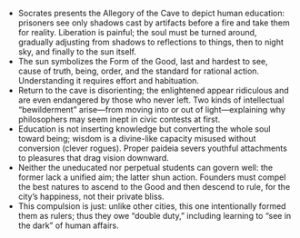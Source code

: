 - Socrates presents the Allegory of the Cave to depict human education: prisoners see only shadows cast by artifacts before a fire and take them for reality. Liberation is painful; the soul must be turned around, gradually adjusting from shadows to reflections to things, then to night sky, and finally to the sun itself.
- The sun symbolizes the Form of the Good, last and hardest to see, cause of truth, being, order, and the standard for rational action. Understanding it requires effort and habituation.
- Return to the cave is disorienting; the enlightened appear ridiculous and are even endangered by those who never left. Two kinds of intellectual “bewilderment” arise—from moving into or out of light—explaining why philosophers may seem inept in civic contests at first.
- Education is not inserting knowledge but converting the whole soul toward being; wisdom is a divine-like capacity misused without conversion (clever rogues). Proper paideia severs youthful attachments to pleasures that drag vision downward.
- Neither the uneducated nor perpetual students can govern well: the former lack a unified aim; the latter shun action. Founders must compel the best natures to ascend to the Good and then descend to rule, for the city’s happiness, not their private bliss.
- This compulsion is just: unlike other cities, this one intentionally formed them as rulers; thus they owe “double duty,” including learning to “see in the dark” of human affairs.